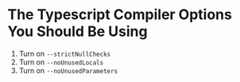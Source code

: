 # The Typescript Compiler Options You Should Be Using

1. Turn on `--strictNullChecks`
1. Turn on `--noUnusedLocals`
1. Turn on `--noUnusedParameters`
